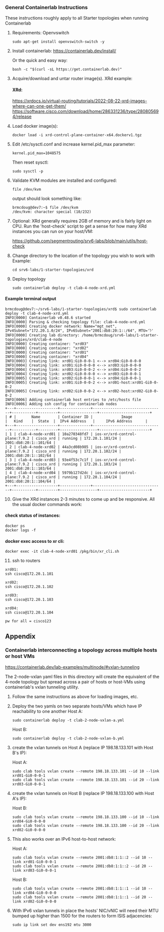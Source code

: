 ### General Containerlab Instructions

These instructions roughly apply to all Starter topologies when running Containerlab
   
1. Requirements: Openvswitch
   ```
   sudo apt-get install openvswitch-switch -y
   ```
   
2. Install containerlab: https://containerlab.dev/install/

   Or the quick and easy way:
   ```
   bash -c "$(curl -sL https://get.containerlab.dev)"
   ```

3. Acquire/download and untar router image(s). XRd example:
   
   #### XRd:
   https://xrdocs.io/virtual-routing/tutorials/2022-08-22-xrd-images-where-can-one-get-them/
   https://software.cisco.com/download/home/286331236/type/280805694/release


4. Load docker image(s):
   ```
   docker load -i xrd-control-plane-container-x64.dockerv1.tgz 
   ``` 

5. Edit /etc/sysctl.conf and increase kernel.pid_max parameter:
   ```
   kernel.pid_max=1048575
   ```
   Then reset sysctl: 
   ```
   sudo sysctl -p
   ```
     
6. Validate KVM modules are installed and configured:
   ```
   file /dev/kvm
   ```
   output should look something like:
   ```
   brmcdoug@dev7:~$ file /dev/kvm
   /dev/kvm: character special (10/232)
   ```
7. Optional: XRd generally requires 2GB of memory and is fairly light on CPU. Run the 'host-check' script to get a sense for how many XRd instances you can run on your host/VM: 

    https://github.com/segmentrouting/srv6-labs/blob/main/utils/host-check

8.  Change directory to the location of the topology you wish to work with
    Example: 
    ```
    cd srv6-labs/1-starter-topologies/xrd
    ```
   
9.  Deploy topology
    ```
    sudo containerlab deploy -t clab-4-node-xrd.yml
    ```

#### Example terminal output
```
brmcdoug@dev7:~/srv6-labs/1-starter-topologies/xrd$ sudo containerlab deploy -t clab-4-node-xrd.yml
INFO[0000] Containerlab v0.48.6 started                 
INFO[0000] Parsing & checking topology file: clab-4-node-xrd.yml 
INFO[0000] Creating docker network: Name="mgt_net", IPv4Subnet="172.20.1.0/24", IPv6Subnet="2001:db8:20:1::/64", MTU='ל' 
INFO[0000] Creating lab directory: /home/brmcdoug/srv6-labs/1-starter-topologies/xrd/clab-4-node 
INFO[0000] Creating container: "xrd03"                  
INFO[0000] Creating container: "xrd02"                  
INFO[0000] Creating container: "xrd01"                  
INFO[0000] Creating container: "xrd04"                  
INFO[0003] Creating link: xrd01:Gi0-0-0-1 <--> xrd04:Gi0-0-0-0 
INFO[0004] Creating link: xrd01:Gi0-0-0-0 <--> xrd03:Gi0-0-0-0 
INFO[0004] Creating link: xrd03:Gi0-0-0-2 <--> xrd04:Gi0-0-0-2 
INFO[0004] Creating link: xrd02:Gi0-0-0-0 <--> xrd03:Gi0-0-0-1 
INFO[0005] Creating link: xrd02:Gi0-0-0-1 <--> xrd04:Gi0-0-0-1 
INFO[0005] Creating link: xrd01:Gi0-0-0-2 <--> xrd01-host:xrd01-Gi0-0-0-2 
INFO[0005] Creating link: xrd02:Gi0-0-0-2 <--> xrd02-host:xrd02-Gi0-0-0-2 
INFO[0006] Adding containerlab host entries to /etc/hosts file 
INFO[0006] Adding ssh config for containerlab nodes     
+---+-------------------+--------------+--------------------------------+-----------+---------+-----------------+-----------------------+
| # |       Name        | Container ID |             Image              |   Kind    |  State  |  IPv4 Address   |     IPv6 Address      |
+---+-------------------+--------------+--------------------------------+-----------+---------+-----------------+-----------------------+
| 1 | clab-4-node-xrd01 | 10a270348fd7 | ios-xr/xrd-control-plane:7.9.2 | cisco_xrd | running | 172.20.1.101/24 | 2001:db8:20:1::101/64 |
| 2 | clab-4-node-xrd02 | 44a3cd08b985 | ios-xr/xrd-control-plane:7.9.2 | cisco_xrd | running | 172.20.1.102/24 | 2001:db8:20:1::102/64 |
| 3 | clab-4-node-xrd03 | 93e4f53c7c1f | ios-xr/xrd-control-plane:7.9.2 | cisco_xrd | running | 172.20.1.103/24 | 2001:db8:20:1::103/64 |
| 4 | clab-4-node-xrd04 | 5979b127d2dc | ios-xr/xrd-control-plane:7.9.2 | cisco_xrd | running | 172.20.1.104/24 | 2001:db8:20:1::104/64 |
+---+-------------------+--------------+--------------------------------+-----------+---------+-----------------+-----------------------+
```

10.  Give the XRd instances 2-3 minutes to come up and be responsive. All the usual docker commands work:

#### check status of instances:
```
docker ps
docker logs -f 
```
#### docker exec access to xr cli:
```
docker exec -it clab-4-node-xrd01 /pkg/bin/xr_cli.sh
```

11. ssh to routers
```
xrd01:
ssh cisco@172.20.1.101

xrd02:
ssh cisco@172.20.1.102

xrd03:
ssh cisco@172.20.1.103

xrd04:
ssh cisco@172.20.1.104

pw for all = cisco123
```

## Appendix

### Containerlab interconnecting a topology across multiple hosts or host VMs
https://containerlab.dev/lab-examples/multinode/#vxlan-tunneling

The 2-node-vxlan yaml files in this directory will create the equivalent of the 4-node topology but spread across a pair of hosts or host-VMs using containerlab's vxlan tunneling utility.

1. Follow the same instructions as above for loading images, etc.
   
2. Deploy the two yamls on two separate hosts/VMs which have IP reachability to one another
   Host A:
   ```
   sudo containerlab deploy -t clab-2-node-vxlan-a.yml
   ```
   Host B:
   ```
   sudo containerlab deploy -t clab-2-node-vxlan-b.yml
   ```

3. create the vxlan tunnels on Host A (replace IP 198.18.133.101 with Host B's IP):

   Host A:
   ```
   sudo clab tools vxlan create --remote 198.18.133.101 --id 10 --link xrd01-Gi0-0-0-1
   sudo clab tools vxlan create --remote 198.18.133.101 --id 20 --link xrd03-Gi0-0-0-1
   ```

4. create the vxlan tunnels on Host B (replace IP 198.18.133.100 with Host A's IP):

   Host B:
   ```
   sudo clab tools vxlan create --remote 198.18.133.100 --id 10 --link xrd04-Gi0-0-0-0
   sudo clab tools vxlan create --remote 198.18.133.100 --id 20 --link xrd02-Gi0-0-0-0
   ```

5. This also works over an IPv6 host-to-host network:

   Host A:
   ```
   sudo clab tools vxlan create --remote 2001:db8:1:1::2 --id 10 --link xrd01-Gi0-0-0-1
   sudo clab tools vxlan create --remote 2001:db8:1:1::2 --id 20 --link xrd03-Gi0-0-0-1
   ```

   Host B:
   ```
   sudo clab tools vxlan create --remote 2001:db8:1:1::1 --id 10 --link xrd04-Gi0-0-0-0
   sudo clab tools vxlan create --remote 2001:db8:1:1::1 --id 20 --link xrd02-Gi0-0-0-0
   ```

6. With IPv6 vxlan tunnels in place the hosts' NIC/vNIC will need their MTU bumped up higher than 1500 for the routers to form ISIS adjacencies:

   ```
   sudo ip link set dev ens192 mtu 3000
   ```